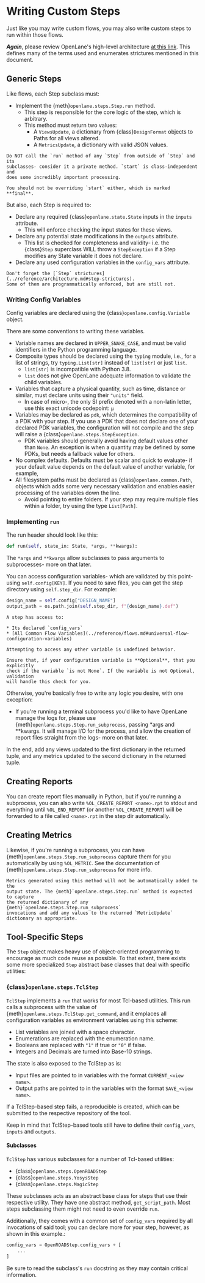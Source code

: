 # Writing Custom Steps
Just like you may write custom flows, you may also write custom steps to run
within those flows.

***Again***, please review OpenLane's high-level architecture [at this link](../reference/architecture.md).
This defines many of the terms used and enumerates strictures mentioned in this document.

## Generic Steps
Like flows, each Step subclass must:

* Implement the {meth}`openlane.steps.Step.run` method.
    * This step is responsible for the core logic of the step, which is arbitrary.
    * This method must return two values:
      * A `ViewsUpdate`, a dictionary from {class}`DesignFormat` objects to
        Paths for all views altered.
      * A `MetricsUpdate`, a dictionary with valid JSON values.

```{important}
Do NOT call the `run` method of any `Step` from outside of `Step` and its
subclasses- consider it a private method. `start` is class-independent and
does some incredibly important processing.

You should not be overriding `start` either, which is marked **final**.
```

But also, each Step is required to:

* Declare any required {class}`openlane.state.State` inputs in the `inputs`
  attribute.
    * This will enforce checking the input states for these views.
* Declare any potential state modifications in the `outputs` attribute.
    * This list is checked for completeness and validity- i.e. the {class}`Step`
    superclass WILL throw a `StepException` if a Step modifies any State variable
    it does not declare.
* Declare any used configuration variables in the `config_vars` attribute.

```{important}
Don't forget the [`Step` strictures](../reference/architecture.md#step-strictures).
Some of them are programmatically enforced, but are still not.
```

### Writing Config Variables
Config variables are declared using the {class}`openlane.config.Variable` object.

There are some conventions to writing these variables.

* Variable names are declared in `UPPER_SNAKE_CASE`, and must be valid identifiers
  in the Python programming language.
* Composite types should be declared using the `typing` module, i.e., for a list
  of strings, try `typing.List[str]` instead of `list[str]` or just `list`.
  * `list[str]` is incompatible with Python 3.8.
  * `list` does not give OpenLane adequate information to validate the child
  variables.
* Variables that capture a physical quantity, such as time, distance or similar,
  must declare units using their `"units"` field.
  * In case of micro-, the only SI prefix denoted with a non-latin letter, use this
    exact unicode codepoint: `µ`
* Variables may be declared as `pdk`, which determines the compatibility of a PDK
  with your step. If you use a PDK that does not declare one of your declared PDK
  variables, the configuration will not compile and the step will raise a
  {class}`openlane.steps.StepException`.
  * PDK variables should generally avoid having default values other than ``None``.
    An exception is when a quantity may be defined by some PDKs, but needs a fallback
    value for others.
* No complex defaults. Defaults must be scalar and quick to evaluate- if your
  default value depends on the default value of another variable, for example,
* All filesystem paths must be declared as {class}`openlane.common.Path`, objects
  which adds some very necessary validation and enables easier processing of the
  variables down the line.
  * Avoid pointing to entire folders. If your step may require multiple files within
    a folder, try using the type `List[Path]`.


### Implementing `run`
The run header should look like this:

```python
def run(self, state_in: State, *args, **kwargs):
```

The `*args` and `**kwargs` allow subclasses to pass arguments to subprocesses-
more on that later.

You can access configuration variables- which are validated by this point- using
 `self.config[KEY]`. If you need to save files, you can get the step directory
 using `self.step_dir`. For example:

```python
design_name = self.config["DESIGN_NAME"]
output_path = os.path.join(self.step_dir, f"{design_name}.def")
```

```{note}
A step has access to:

* Its declared `config_vars`
* [All Common Flow Variables](../reference/flows.md#universal-flow-configuration-variables)

Attempting to access any other variable is undefined behavior.
```

```{warning}
Ensure that, if your configuration variable is **Optional**, that you explicitly
check if the variable `is not None`. If the variable is not Optional, validation
will handle this check for you.
```

Otherwise, you're basically free to write any logic you desire, with one exception:

* If you're running a terminal subprocess you'd like to have OpenLane manage the
  logs for, please use {meth}`openlane.steps.Step.run_subprocess`,
  passing *args and **kwargs. It will manage
  I/O for the process, and allow the creation of report files straight from the
  logs- more on that later.

In the end, add any views updated to the first dictionary in the returned tuple,
and any metrics updated to the second dictionary in the returned tuple.

## Creating Reports
You can create report files manually in Python, but if you're running a subprocess,
you can also write `%OL_CREATE_REPORT <name>.rpt` to stdout and everything until
`%OL_END_REPORT` (or another `%OL_CREATE_REPORT`) will be forwarded to a file called
`<name>.rpt` in the step dir automatically.

## Creating Metrics
Likewise, if you're running a subprocess, you can have {meth}`openlane.steps.Step.run_subprocess`
capture them for you automatically by using `%OL_METRIC`. See the documentation
of {meth}`openlane.steps.Step.run_subprocess` for more info.

```{note}
Metrics generated using this method will not be automatically added to the
output state. The {meth}`openlane.steps.Step.run` method is expected to capture
the returned dictionary of any {meth}`openlane.steps.Step.run_subprocess`
invocations and add any values to the returned `MetricUpdate` dictionary as appropriate.
```

## Tool-Specific Steps
The `Step` object makes heavy use of object-oriented programming to encourage
as much code reuse as possible. To that extent, there exists some more specialized
`Step` abstract base classes that deal with specific utilities:

### {class}`openlane.steps.TclStep` 
`TclStep` implements a `run` that works for most Tcl-based utilities.
This run calls a subprocess with the value of {meth}`openlane.steps.TclStep.get_command`,
and it emplaces all configuration variables as environment variables using this scheme:

* List variables are joined with a space character.
* Enumerations are replaced with the enumeration name.
* Booleans are replaced with `"1"` if true or `"0"` if false.
* Integers and Decimals are turned into Base-10 strings.

The state is also exposed to the TclStep as is:
* Input files are pointed to in variables with the format `CURRENT_<view name>`.
* Output paths are pointed to in the variables with the format `SAVE_<view name>`.

If a TclStep-based step fails, a reproducible is created, which can be submitted
to the respective repository of the tool.

Keep in mind that TclStep-based tools still have to define their `config_vars`,
`inputs` and `outputs`.

#### Subclasses
`TclStep` has various subclasses for a number of Tcl-based utilities:

* {class}`openlane.steps.OpenROADStep`
* {class}`openlane.steps.YosysStep`
* {class}`openlane.steps.MagicStep`

These subclasses acts as an abstract base class for steps that use their
respective utility. They have one abstract method, `get_script_path`.
Most steps subclassing them might not need to even override `run`.

Additionally, they comes with a common set of `config_vars` required by all invocations
of said tool; you can declare more for your step, however, as shown in this example.:

```python
config_vars = OpenROADStep.config_vars + [
    ...
]
```

Be sure to read the subclass's `run` docstring as they may contain critical information.